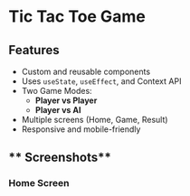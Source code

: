 # **Tic Tac Toe Game**

## **Features**
- Custom and reusable components  
- Uses `useState`, `useEffect`, and Context API  
- Two Game Modes:  
   - **Player vs Player**  
   - **Player vs AI**  
- Multiple screens (Home, Game, Result)  
- Responsive and mobile-friendly  

## ** Screenshots**
###  Home Screen  

